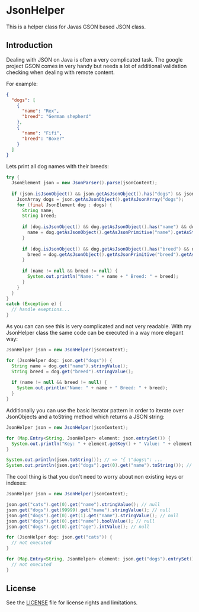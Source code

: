 # JsonHelper
This is a helper class for Javas GSON based JSON class.

## Introduction
Dealing with JSON on Java is often a very complicated task. The google project GSON comes in very handy but needs a lot of additional validation checking when dealing with remote content.

For example:

```JSON
{
  "dogs": [
    {
      "name": "Rex",
      "breed": "German shepherd"
    },
    {
      "name": "Fifi",
      "breed": "Boxer"
    }
  ]
}
```

Lets print all dog names with their breeds:

```Java
try {
  JsonElement json = new JsonParser().parse(jsonContent);
  
  if (json.isJsonObject() && json.getAsJsonObject().has("dogs") && json.getAsJsonObject().get("dogs").isJsonArray()) {
    JsonArray dogs = json.getAsJsonObject().getAsJsonArray("dogs");
    for (final JsonElement dog : dogs) {
      String name;
      String breed;
      
      if (dog.isJsonObject() && dog.getAsJsonObject().has("name") && dog.getAsJsonObject().get("name").isJsonPrimitive()  && dog.getAsJsonObject().getAsJsonPrimitive("name").isString()) {
        name = dog.getAsJsonObject().getAsJsonPrimitive("name").getAsString();
      }
      
      if (dog.isJsonObject() && dog.getAsJsonObject().has("breed") && dog.getAsJsonObject().get("breed").isJsonPrimitive()  && dog.getAsJsonObject().getAsJsonPrimitive("breed").isString()) {
        breed = dog.getAsJsonObject().getAsJsonPrimitive("breed").getAsString();
      }
      
      if (name != null && breed != null) {
        System.out.println("Name: " + name + " Breed: " + breed);
      }
    }
  }
}
catch (Exception e) {
  // handle exeptions...
}
```

As you can can see this is very complicated and not very readable. With my JsonHelper class the same code can be executed in a way more elegant way:

```Java
JsonHelper json = new JsonHelper(jsonContent);

for (JsonHelper dog: json.get("dogs")) {
  String name = dog.get("name").stringValue();
  String breed = dog.get("breed").stringValue();
  
  if (name != null && breed != null) {
    System.out.println("Name: " + name + " Breed: " + breed);
  }
}
```

Additionally you can use the basic iterator pattern in order to iterate over JsonObjects and a toString method which returns a JSON string:

```Java
JsonHelper json = new JsonHelper(jsonContent);

for (Map.Entry<String, JsonHelper> element: json.entrySet()) {
  System.out.println("Key: " + element.getKey() + " Value: " + element.getValue());
}

System.out.println(json.toString()); // => "{ \"dogs\": ...
System.out.println(json.get("dogs").get(0).get("name").toString()); // => Rex
```

The cool thing is that you don't need to worry about non existing keys or indexes:

```Java
JsonHelper json = new JsonHelper(jsonContent);

json.get("cats").get(0).get("name").stringValue(); // null
json.get("dogs").get(99999).get("name").stringValue(); // null
json.get("dogs").get(0).get(1).get("name").stringValue(); // null
json.get("dogs").get(0).get("name").boolValue(); // null
json.get("dogs").get(0).get("age").intValue(); // null

for (JsonHelper dog: json.get("cats")) {
  // not executed
}

for (Map.Entry<String, JsonHelper> element: json.get("dogs").entrySet()) {
  // not executed
}

```

## License

See the [LICENSE](LICENSE.md) file for license rights and limitations.
